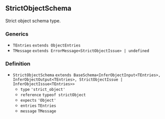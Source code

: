 StrictObjectSchema
------------------

Strict object schema type.

### Generics

*   `TEntries` `extends ObjectEntries`
*   `TMessage` `extends ErrorMessage<StrictObjectIssue> | undefined`

### Definition

*   `StrictObjectSchema` `extends BaseSchema<InferObjectInput<TEntries>, InferObjectOutput<TEntries>, StrictObjectIssue | InferObjectIssue<TEntries>>`
    *   `type` `'strict_object'`
    *   `reference` `typeof strictObject`
    *   `expects` `'Object'`
    *   `entries` `TEntries`
    *   `message` `TMessage`